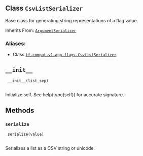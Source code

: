 

## Class  `CsvListSerializer` 
Base class for generating string representations of a flag value.

Inherits From: [ `ArgumentSerializer` ](https://tensorflow.google.cn/api_docs/python/tf/compat/v1/flags/ArgumentSerializer)



### Aliases:

- Class [ `tf.compat.v1.app.flags.CsvListSerializer` ](/api_docs/python/tf/compat/v1/flags/CsvListSerializer)



##  `__init__` 


```
 __init__(list_sep)
 
```

Initialize self.  See help(type(self)) for accurate signature.



## Methods


###  `serialize` 


```
 serialize(value)
 
```

Serializes a list as a CSV string or unicode.

